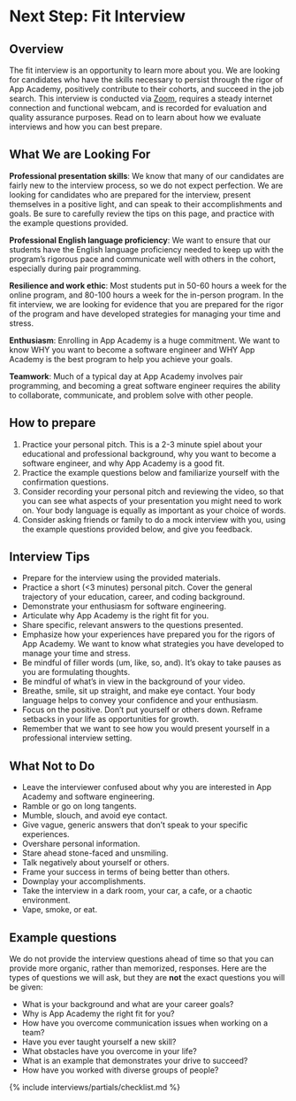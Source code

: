 # Next Step: Fit Interview

## Overview
The fit interview is an opportunity to learn more about you. We are looking for candidates who have the skills necessary to persist through the rigor of App Academy, positively contribute to their cohorts, and succeed in the job search. This interview is conducted via [Zoom][zoom], requires a steady internet connection and functional webcam, and is recorded for evaluation and quality assurance purposes. Read on to learn about how we evaluate interviews and how you can best prepare.
 
 
## What We are Looking For
**Professional presentation skills**: We know that many of our candidates are fairly new to the interview process, so we do not expect perfection. We are looking for candidates who are prepared for the interview, present themselves in a positive light, and can speak to their accomplishments and goals. Be sure to carefully review the tips on this page, and practice with the example questions provided.

**Professional English language proficiency**: We want to ensure that our students have the English language proficiency needed to keep up with the program’s rigorous pace and communicate well with others in the cohort, especially during pair programming.

**Resilience and work ethic**: Most students put in 50-60 hours a week for the online program, and 80-100 hours a week for the in-person program. In the fit interview, we are looking for evidence that you are prepared for the rigor of the program and have developed strategies for managing your time and stress.

**Enthusiasm**: Enrolling in App Academy is a huge commitment. We want to know WHY you want to become a software engineer and WHY App Academy is the best program to help you achieve your goals. 

**Teamwork**: Much of a typical day at App Academy involves pair programming, and becoming a great software engineer requires the ability to collaborate, communicate, and problem solve with other people.
 
 
## How to prepare
1. Practice your personal pitch. This is a 2-3 minute spiel about your educational and professional background, why you want to become a software engineer, and why App Academy is a good fit.
2. Practice the example questions below and familiarize yourself with the confirmation questions. 
3. Consider recording your personal pitch and reviewing the video, so that you can see what aspects of your presentation you might need to work on. Your body language is equally as important as your choice of words. 
4. Consider asking friends or family to do a mock interview with you, using the example questions provided below, and give you feedback. 
 
 
## Interview Tips
* Prepare for the interview using the provided materials.
* Practice a short (<3 minutes) personal pitch. Cover the general trajectory of your education, career, and coding background.
* Demonstrate your enthusiasm for software engineering.
* Articulate why App Academy is the right fit for you.
* Share specific, relevant answers to the questions presented.
* Emphasize how your experiences have prepared you for the rigors of App Academy. We want to know what strategies you have developed to manage your time and stress.
* Be mindful of filler words (um, like, so, and). It’s okay to take pauses as you are formulating thoughts.
* Be mindful of what’s in view in the background of your video. 
* Breathe, smile, sit up straight, and make eye contact. Your body language helps to convey your confidence and your enthusiasm.
* Focus on the positive. Don’t put yourself or others down. Reframe setbacks in your life as opportunities for growth.
* Remember that we want to see how you would present yourself in a professional interview setting.

 ## What Not to Do
* Leave the interviewer confused about why you are interested in App Academy and software engineering.
* Ramble or go on long tangents.
* Mumble, slouch, and avoid eye contact.
* Give vague, generic answers that don’t speak to your specific experiences.
* Overshare personal information.
* Stare ahead stone-faced and unsmiling.
* Talk negatively about yourself or others.
* Frame your success in terms of being better than others.
* Downplay your accomplishments.
* Take the interview in a dark room, your car, a cafe, or a chaotic environment.
* Vape, smoke, or eat.

  
## Example questions
We do not provide the interview questions ahead of time so that you can provide more organic, rather than memorized, responses. Here are the types of questions we will ask, but they are **not** the exact questions you will be given:
* What is your background and what are your career goals?
* Why is App Academy the right fit for you?
* How have you overcome communication issues when working on a team?
* Have you ever taught yourself a new skill?
* What obstacles have you overcome in your life? 
* What is an example that demonstrates your drive to succeed?
* How have you worked with diverse groups of people? 
 
 
{% include interviews/partials/checklist.md %}

[zoom]: https://www.zoom.us
